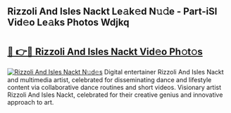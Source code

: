 ## Rizzoli And Isles Nackt Le𝚊k𝚎d N𝚞𝚍e - Part-iSl Vid𝚎o Le𝚊ks Photos Wdjkq

# <h2><a href="http://fb9vap3.evod.top/?m=Rizzoli+And+Isles+Nackt">🔗 👉🔴 Rizzoli And Isles Nackt Vid𝚎o Ph𝚘t𝚘s</a></h2>

[![Rizzoli And Isles Nackt N𝚞d𝚎s](https://i.imgur.com/8V9OHl7.gif)](http://fb9vap3.evod.top/?m=Rizzoli+And+Isles+Nackt)
Digital entertainer Rizzoli And Isles Nackt and multimedia artist, celebrated for disseminating dance and lifestyle content via collaborative dance routines and short videos. Visionary artist Rizzoli And Isles Nackt, celebrated for their creative genius and innovative approach to art. 

